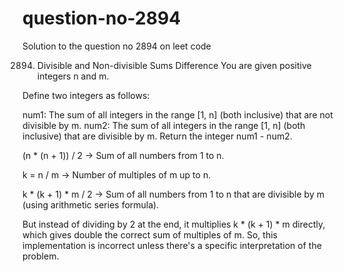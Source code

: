 # question-no-2894
Solution to the question no 2894 on leet code 

2894. Divisible and Non-divisible Sums Difference
You are given positive integers n and m.

Define two integers as follows:

num1: The sum of all integers in the range [1, n] (both inclusive) that are not divisible by m.
num2: The sum of all integers in the range [1, n] (both inclusive) that are divisible by m.
Return the integer num1 - num2.

(n * (n + 1)) / 2 → Sum of all numbers from 1 to n.

k = n / m → Number of multiples of m up to n.

k * (k + 1) * m / 2 → Sum of all numbers from 1 to n that are divisible by m (using arithmetic series formula).

But instead of dividing by 2 at the end, it multiplies k * (k + 1) * m directly, which gives double the correct sum of multiples of m.
So, this implementation is incorrect unless there's a specific interpretation of the problem.
